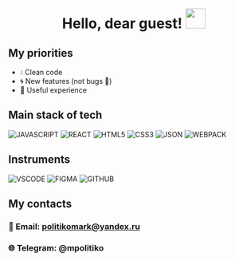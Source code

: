 <h1 align="center">Hello, dear guest! <img src="https://github.com/MarkPolitiko/IllsAndGifs/blob/main/giphy.gif" height="40"/></h1>

## My priorities
+ 💧 Clean code
+ 🌀 New features (not bugs 🧨)
+ 🥊 Useful experience

## Main stack of tech
![JAVASCRIPT](https://img.shields.io/badge/JavaScript-323330?style=for-the-badge&logo=javascript&logoColor=F7DF1E)
![REACT](https://img.shields.io/badge/React-20232A?style=for-the-badge&logo=react&logoColor=61DAFB)
![HTML5](https://img.shields.io/badge/HTML5-E34F26?style=for-the-badge&logo=html5&logoColor=white)
![CSS3](https://img.shields.io/badge/CSS3-1572B6?style=for-the-badge&logo=css3&logoColor=white)
![JSON](https://img.shields.io/badge/json-5E5C5C?style=for-the-badge&logo=json&logoColor=white)
![WEBPACK](https://img.shields.io/badge/Webpack-8DD6F9?style=for-the-badge&logo=Webpack&logoColor=white)

## Instruments
![VSCODE](https://img.shields.io/badge/VSCode-0078D4?style=for-the-badge&logo=visual%20studio%20code&logoColor=white)
![FIGMA](https://img.shields.io/badge/Figma-F24E1E?style=for-the-badge&logo=figma&logoColor=white)
![GITHUB](https://img.shields.io/badge/GitHub-100000?style=for-the-badge&logo=github&logoColor=white)

## My contacts
### 📧 Email: politikomark@yandex.ru
### 🌐 Telegram: @mpolitiko
